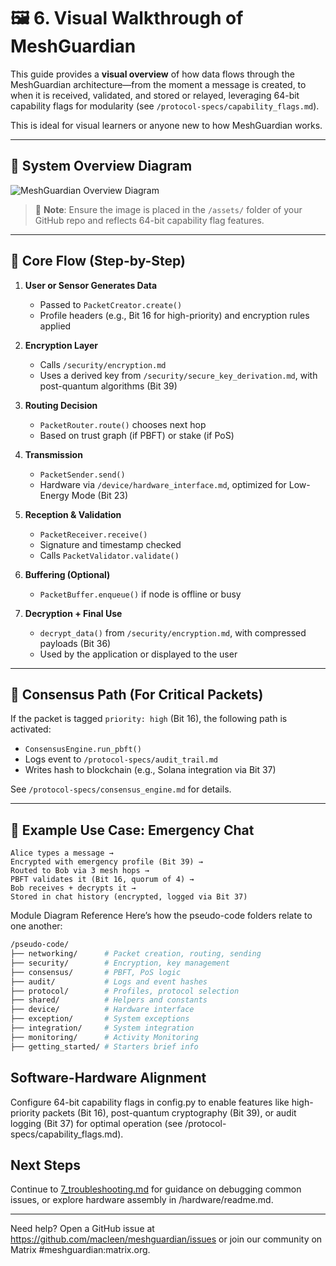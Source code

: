 # 🖼️ 6. Visual Walkthrough of MeshGuardian

This guide provides a **visual overview** of how data flows through the MeshGuardian architecture—from the moment a message is created, to when it is received, validated, and stored or relayed, leveraging 64-bit capability flags for modularity (see `/protocol-specs/capability_flags.md`).

This is ideal for visual learners or anyone new to how MeshGuardian works.

---

## 🧭 System Overview Diagram

![MeshGuardian Overview Diagram](/assets/system_overview.png)

> 📁 **Note**: Ensure the image is placed in the `/assets/` folder of your GitHub repo and reflects 64-bit capability flag features.

---

## 🧩 Core Flow (Step-by-Step)

1. **User or Sensor Generates Data**  
   - Passed to `PacketCreator.create()`  
   - Profile headers (e.g., Bit 16 for high-priority) and encryption rules applied

2. **Encryption Layer**  
   - Calls `/security/encryption.md`  
   - Uses a derived key from `/security/secure_key_derivation.md`, with post-quantum algorithms (Bit 39)

3. **Routing Decision**  
   - `PacketRouter.route()` chooses next hop  
   - Based on trust graph (if PBFT) or stake (if PoS)

4. **Transmission**  
   - `PacketSender.send()`  
   - Hardware via `/device/hardware_interface.md`, optimized for Low-Energy Mode (Bit 23)

5. **Reception & Validation**  
   - `PacketReceiver.receive()`  
   - Signature and timestamp checked  
   - Calls `PacketValidator.validate()`

6. **Buffering (Optional)**  
   - `PacketBuffer.enqueue()` if node is offline or busy

7. **Decryption + Final Use**  
   - `decrypt_data()` from `/security/encryption.md`, with compressed payloads (Bit 36)  
   - Used by the application or displayed to the user

---

## 🔁 Consensus Path (For Critical Packets)

If the packet is tagged `priority: high` (Bit 16), the following path is activated:

- `ConsensusEngine.run_pbft()`  
- Logs event to `/protocol-specs/audit_trail.md`  
- Writes hash to blockchain (e.g., Solana integration via Bit 37)

See `/protocol-specs/consensus_engine.md` for details.

---

## 📡 Example Use Case: Emergency Chat

```plaintext
Alice types a message →
Encrypted with emergency profile (Bit 39) →
Routed to Bob via 3 mesh hops →
PBFT validates it (Bit 16, quorum of 4) →
Bob receives + decrypts it →
Stored in chat history (encrypted, logged via Bit 37)
```
Module Diagram Reference
Here’s how the pseudo-code folders relate to one another:
```bash
/pseudo-code/
├── networking/      # Packet creation, routing, sending
├── security/        # Encryption, key management
├── consensus/       # PBFT, PoS logic
├── audit/           # Logs and event hashes
├── protocol/        # Profiles, protocol selection
├── shared/          # Helpers and constants
├── device/          # Hardware interface
├── exception/       # System exceptions
├── integration/     # System integration
├── monitoring/      # Activity Monitoring
├── getting_started/ # Starters brief info

```

## Software-Hardware Alignment

Configure 64-bit capability flags in config.py to enable features like high-priority packets (Bit 16), post-quantum cryptography (Bit 39), or audit logging (Bit 37) for optimal operation (see /protocol-specs/capability_flags.md).

## Next Steps

Continue to [7_troubleshooting.md](7_troubleshooting.md) for guidance on debugging common issues, or explore hardware assembly in /hardware/readme.md.

---

Need help? Open a GitHub issue at https://github.com/macleen/meshguardian/issues or join our community on Matrix #meshguardian:matrix.org.